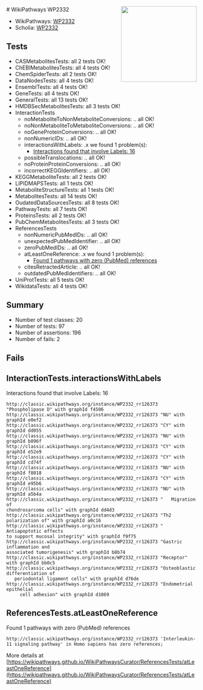 <img style="float: right; width: 200px" src="https://upload.wikimedia.org/wikipedia/commons/thumb/8/83/Wplogo_with_text_500.png/640px-Wplogo_with_text_500.png" />
# WikiPathways WP2332

* WikiPathways: [WP2332](https://wikipathways.org/pathways/WP2332)
* Scholia: [WP2332](https://scholia.toolforge.org/wikipathways/WP2332)
## Tests
* CASMetabolitesTests: all 2 tests OK!
* ChEBIMetabolitesTests: all 4 tests OK!
* ChemSpiderTests: all 2 tests OK!
* DataNodesTests: all 4 tests OK!
* EnsemblTests: all 4 tests OK!
* GeneTests: all 4 tests OK!
* GeneralTests: all 13 tests OK!
* HMDBSecMetabolitesTests: all 3 tests OK!
* InteractionTests
    * noMetaboliteToNonMetaboliteConversions: .. all OK!
    * noNonMetaboliteToMetaboliteConversions: .. all OK!
    * noGeneProteinConversions: .. all OK!
    * nonNumericIDs: .. all OK!
    * interactionsWithLabels: .x we found 1 problem(s):
        * [Interactions found that involve Labels: 16](#fe97a8be)
    * possibleTranslocations: .. all OK!
    * noProteinProteinConversions: .. all OK!
    * incorrectKEGGIdentifiers: .. all OK!
* KEGGMetaboliteTests: all 2 tests OK!
* LIPIDMAPSTests: all 1 tests OK!
* MetaboliteStructureTests: all 1 tests OK!
* MetabolitesTests: all 14 tests OK!
* OudatedDataSourcesTests: all 8 tests OK!
* PathwayTests: all 7 tests OK!
* ProteinsTests: all 2 tests OK!
* PubChemMetabolitesTests: all 3 tests OK!
* ReferencesTests
    * nonNumericPubMedIDs: .. all OK!
    * unexpectedPubMedIdentifier: .. all OK!
    * zeroPubMedIDs: .. all OK!
    * atLeastOneReference: .x we found 1 problem(s):
        * [Found 1 pathways with zero (PubMed) references](#d0a459f0)
    * citesRetractedArticle: .. all OK!
    * outdatedPubMedIdentifiers: .. all OK!
* UniProtTests: all 5 tests OK!
* WikidataTests: all 4 tests OK!


## Summary

* Number of test classes: 20
* Number of tests: 97
* Number of assertions: 196
* Number of fails: 2

## Fails

<a name="fe97a8be" />

## InteractionTests.interactionsWithLabels

Interactions found that involve Labels: 16
```
http://classic.wikipathways.org/instance/WP2332_rr126373 "Phospholipase D" with graphId f4506
http://classic.wikipathways.org/instance/WP2332_rr126373 "NU" with graphId e0ef2
http://classic.wikipathways.org/instance/WP2332_rr126373 "CY" with graphId dd055
http://classic.wikipathways.org/instance/WP2332_rr126373 "NU" with graphId b896f
http://classic.wikipathways.org/instance/WP2332_rr126373 "CY" with graphId e52e9
http://classic.wikipathways.org/instance/WP2332_rr126373 "CY" with graphId cd74f
http://classic.wikipathways.org/instance/WP2332_rr126373 "NU" with graphId f8018
http://classic.wikipathways.org/instance/WP2332_rr126373 "CY" with graphId e95b6
http://classic.wikipathways.org/instance/WP2332_rr126373 "NU" with graphId a5b4a
http://classic.wikipathways.org/instance/WP2332_rr126373 "   Migration of 
chondrosarcoma cells" with graphId dd4d3
http://classic.wikipathways.org/instance/WP2332_rr126373 "Th2 polarization of" with graphId a0c16
http://classic.wikipathways.org/instance/WP2332_rr126373 "  Antiapoptotic effects 
to support mucosal integrity" with graphId f9f75
http://classic.wikipathways.org/instance/WP2332_rr126373 "Gastric inflammation and 
associated tumorigenesis" with graphId b8b74
http://classic.wikipathways.org/instance/WP2332_rr126373 "Receptor" with graphId bb0c5
http://classic.wikipathways.org/instance/WP2332_rr126373 "Osteoblastic differentiation of 
   periodontal ligament cells" with graphId d76de
http://classic.wikipathways.org/instance/WP2332_rr126373 "Endometrial epithelial 
     cell adhesion" with graphId d1069
```

<a name="d0a459f0" />

## ReferencesTests.atLeastOneReference

Found 1 pathways with zero (PubMed) references
```
http://classic.wikipathways.org/instance/WP2332_rr126373 'Interleukin-11 signaling pathway' in Homo sapiens has zero references; 
```

More details at [https://wikipathways.github.io/WikiPathwaysCurator/ReferencesTests/atLeastOneReference](https://wikipathways.github.io/WikiPathwaysCurator/ReferencesTests/atLeastOneReference)

